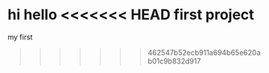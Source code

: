 hi
hello
<<<<<<< HEAD
first project
=======
my first
>>>>>>> 462547b52ecb911a694b65e620ab01c9b832d917
